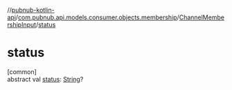 //[pubnub-kotlin-api](../../../index.md)/[com.pubnub.api.models.consumer.objects.membership](../index.md)/[ChannelMembershipInput](index.md)/[status](status.md)

# status

[common]\
abstract val [status](status.md): [String](https://kotlinlang.org/api/latest/jvm/stdlib/kotlin-stdlib/kotlin/-string/index.html)?
